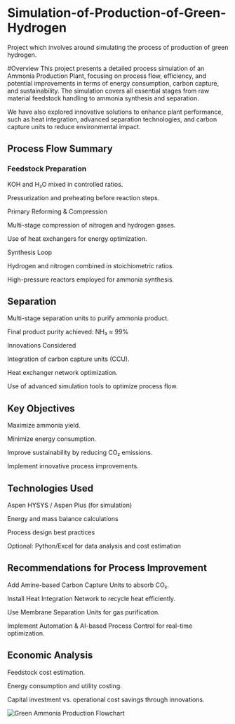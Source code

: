 # Simulation-of-Production-of-Green-Hydrogen
Project which involves around simulating the process of production of green hydrogen.

#Overview
This project presents a detailed process simulation of an Ammonia Production Plant, focusing on process flow, efficiency, and potential improvements in terms of energy consumption, carbon capture, and sustainability. The simulation covers all essential stages from raw material feedstock handling to ammonia synthesis and separation.

We have also explored innovative solutions to enhance plant performance, such as heat integration, advanced separation technologies, and carbon capture units to reduce environmental impact.

## Process Flow Summary
### Feedstock Preparation

KOH and H₂O mixed in controlled ratios.

Pressurization and preheating before reaction steps.

Primary Reforming & Compression

Multi-stage compression of nitrogen and hydrogen gases.

Use of heat exchangers for energy optimization.

Synthesis Loop

Hydrogen and nitrogen combined in stoichiometric ratios.

High-pressure reactors employed for ammonia synthesis.

## Separation

Multi-stage separation units to purify ammonia product.

Final product purity achieved: NH₃ ≈ 99%

Innovations Considered

Integration of carbon capture units (CCU).

Heat exchanger network optimization.

Use of advanced simulation tools to optimize process flow.

## Key Objectives
Maximize ammonia yield.

Minimize energy consumption.

Improve sustainability by reducing CO₂ emissions.

Implement innovative process improvements.

## Technologies Used
Aspen HYSYS / Aspen Plus (for simulation)

Energy and mass balance calculations

Process design best practices

Optional: Python/Excel for data analysis and cost estimation

## Recommendations for Process Improvement
Add Amine-based Carbon Capture Units to absorb CO₂.

Install Heat Integration Network to recycle heat efficiently.

Use Membrane Separation Units for gas purification.

Implement Automation & AI-based Process Control for real-time optimization.

## Economic Analysis
Feedstock cost estimation.

Energy consumption and utility costing.

Capital investment vs. operational cost savings through innovations.

![Green Ammonia Production Flowchart](C:\Users\hp\Pictures\Screenshots/flowdiagram.png)

